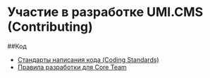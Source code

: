 Участие в разработке UMI.CMS (Contributing)
=============

##Код
- [Стандарты написания кода (Coding Standards)](doc/code/core-team.md)
- [Правила разработки для Core Team](doc/code/management.md)

